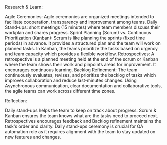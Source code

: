 Research & Learn:

Agile Ceremonies: Agile ceremonies are organized meetings intended to facilitate cooperation, transparency and improvement among teams.
Daily Stand-ups: short meetings (15 minutes) where team members discuss their
workplan and shares progress.
Sprint Planning (Scrum) vs. Continuous Prioritization (Kanban): Scrum is like planning
the sprints (fixed time periods) in advance. It provides a structured plan and the team
will work on planned tasks. In Kanban, the teams prioritize the tasks based on urgency
and team capacity which provides a flexible workflow.
Retrospectives: A retrospective is a planned meeting held at the end of the scrum or
Kanban where the team shows their work and pinpoints areas for improvement. It
encourages continuous learning.
Backlog Refinement: The team continuously evaluates, revises, and prioritize the
backlog of tasks which improves collaboration and reduce last-minutes changes.
Using Asynchronous communication, clear documentation and collaborative tools, the
agile teams can work across different time zones.

Reflection:

Daily stand-ups helps the team to keep on track about progress. Scrum & Kanban ensures the team knows what are the tasks need to proceed next. Retrospectives encourages feedback and Backlog refinement maintains the task's order and clarity.
Daily stand-ups ceremony is crucial for QA automation role as it requires alignment with the team to stay updated on new features and changes.